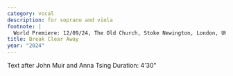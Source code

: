 ```yaml
---
category: vocal
description: for soprano and viola
footnote: |
  World Premiere: 12/09/24, The Old Church, Stoke Newington, London, UK
title: Break Clear Away
year: "2024"
---
```


Text after John Muir and Anna Tsing
Duration: 4’30"\
<br>
